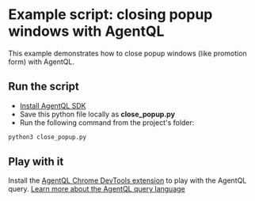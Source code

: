 # Example script: closing popup windows with AgentQL

This example demonstrates how to close popup windows (like promotion form) with AgentQL.

## Run the script

* [Install AgentQL SDK](https://docs.agentql.com/docs/installation/sdk-installation)
* Save this python file locally as **close_popup.py**
* Run the following command from the project's folder:
```bash
python3 close_popup.py
```

## Play with it

Install the [AgentQL Chrome DevTools extension](https://docs.agentql.com/docs/installation/chrome-extension-installation/) to play with the AgentQL query. [Learn more about the AgentQL query language](https://docs.agentql.com/docs/agentql-query/query-intro)